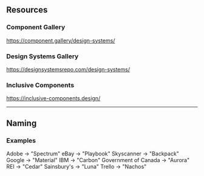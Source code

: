 

## Resources


### Component Gallery
https://component.gallery/design-systems/

### Design Systems Gallery
https://designsystemsrepo.com/design-systems/

### Inclusive Components
https://inclusive-components.design/

----
## Naming

### Examples

Adobe → "Spectrum"
eBay → "Playbook"
Skyscanner → "Backpack"
Google → "Material"
IBM → "Carbon"
Government of Canada → "Aurora"
REI → "Cedar"
Sainsbury's  → "Luna"
Trello → "Nachos"
